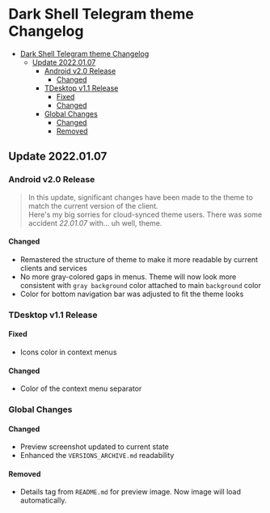 # Dark Shell Telegram theme Changelog

- [Dark Shell Telegram theme Changelog](#dark-shell-telegram-theme-changelog)
  - [Update 2022.01.07](#update-20220107)
    - [Android v2.0 Release](#android-v20-release)
      - [Changed](#changed)
    - [TDesktop v1.1 Release](#tdesktop-v11-release)
      - [Fixed](#fixed)
      - [Changed](#changed-1)
    - [Global Changes](#global-changes)
      - [Changed](#changed-2)
      - [Removed](#removed)

## Update 2022.01.07
### Android v2.0 Release
> In this update, significant changes have been made to the theme to match the current version of the client.  
> Here's my big sorries for cloud-synced theme users. There was some accident *22.01.07* with... uh well, theme.
#### Changed
- Remastered the structure of theme to make it more readable by current clients and services
- No more gray-colored gaps in menus. Theme will now look more consistent with `gray background` color attached to main `background` color
- Color for bottom navigation bar was adjusted to fit the theme looks

### TDesktop v1.1 Release
#### Fixed
- Icons color in context menus
#### Changed
- Color of the context menu separator

### Global Changes
#### Changed
- Preview screenshot updated to current state
- Enhanced the `VERSIONS_ARCHIVE.md` readability

#### Removed
- Details tag from `README.md` for preview image. Now image will load automatically.
